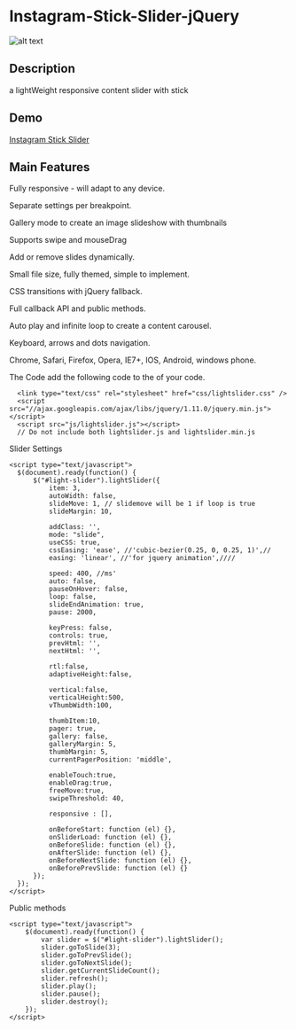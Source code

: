 # Instagram-Stick-Slider-jQuery

![alt text](https://i.stack.imgur.com/qLf6U.gif)

Description
---------------------------------------------------------------------------------------------------------------------------------------
a lightWeight responsive content slider with stick

Demo
-----------------------------------------------------------------------------------------------------------------------------------
<a href="https://140.82.58.117/tingshop/">Instagram Stick Slider</a>

Main Features
---------------------------------------------------------------------------------------------------------------------------------------
  Fully responsive - will adapt to any device.
  
  Separate settings per breakpoint.
  
  Gallery mode to create an image slideshow with thumbnails
  
  Supports swipe and mouseDrag
  
  Add or remove slides dynamically.
  
  Small file size, fully themed, simple to implement.
  
  CSS transitions with jQuery fallback.
  
  Full callback API and public methods.
  
  Auto play and infinite loop to create a content carousel.
  
  Keyboard, arrows and dots navigation. 
  
  Chrome, Safari, Firefox, Opera, IE7+, IOS, Android, windows phone.
  
The Code 
  add the following code to the <head> of your code.
  
      <link type="text/css" rel="stylesheet" href="css/lightslider.css" />
      <script src="//ajax.googleapis.com/ajax/libs/jquery/1.11.0/jquery.min.js"></script>
      <script src="js/lightslider.js"></script>
      // Do not include both lightslider.js and lightslider.min.js

  Slider Settings
  
    <script type="text/javascript">
      $(document).ready(function() {
          $("#light-slider").lightSlider({
              item: 3,
              autoWidth: false,
              slideMove: 1, // slidemove will be 1 if loop is true
              slideMargin: 10,

              addClass: '',
              mode: "slide",
              useCSS: true,
              cssEasing: 'ease', //'cubic-bezier(0.25, 0, 0.25, 1)',//
              easing: 'linear', //'for jquery animation',////

              speed: 400, //ms'
              auto: false,
              pauseOnHover: false,
              loop: false,
              slideEndAnimation: true,
              pause: 2000,

              keyPress: false,
              controls: true,
              prevHtml: '',
              nextHtml: '',

              rtl:false,
              adaptiveHeight:false,

              vertical:false,
              verticalHeight:500,
              vThumbWidth:100,

              thumbItem:10,
              pager: true,
              gallery: false,
              galleryMargin: 5,
              thumbMargin: 5,
              currentPagerPosition: 'middle',

              enableTouch:true,
              enableDrag:true,
              freeMove:true,
              swipeThreshold: 40,

              responsive : [],

              onBeforeStart: function (el) {},
              onSliderLoad: function (el) {},
              onBeforeSlide: function (el) {},
              onAfterSlide: function (el) {},
              onBeforeNextSlide: function (el) {},
              onBeforePrevSlide: function (el) {}
          });
      });
    </script>

Public methods

    <script type="text/javascript">
        $(document).ready(function() {
            var slider = $("#light-slider").lightSlider();
            slider.goToSlide(3);
            slider.goToPrevSlide();
            slider.goToNextSlide();
            slider.getCurrentSlideCount();
            slider.refresh();
            slider.play();
            slider.pause();
            slider.destroy();
        });
    </script>
